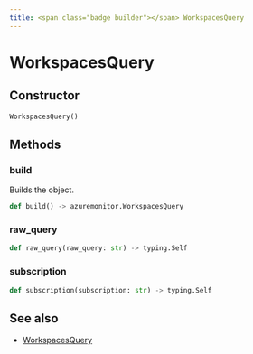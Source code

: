 ```yaml
---
title: <span class="badge builder"></span> WorkspacesQuery
---
```

# <span class="badge builder"></span> WorkspacesQuery

## Constructor

```python
WorkspacesQuery()
```
## Methods

### <span class="badge object-method"></span> build

Builds the object.

```python
def build() -> azuremonitor.WorkspacesQuery
```

### <span class="badge object-method"></span> raw_query

```python
def raw_query(raw_query: str) -> typing.Self
```

### <span class="badge object-method"></span> subscription

```python
def subscription(subscription: str) -> typing.Self
```

## See also

 * <span class="badge object-type-class"></span> [WorkspacesQuery](./object-WorkspacesQuery.md)
